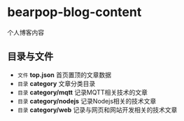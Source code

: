 # bearpop-blog-content
个人博客内容

## 目录与文件

- `文件` __top.json__ 首页置顶的文章数据
- `目录` __category__ 文章分类目录
- `目录` __category/mqtt__ 记录MQTT相关技术的文章
- `目录` __category/nodejs__ 记录Nodejs相关的技术文章
- `目录` __category/web__ 记录与网页和网站开发相关的技术文章
